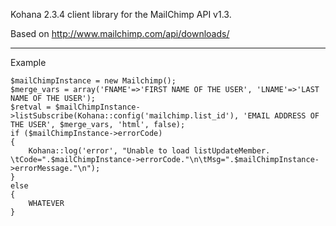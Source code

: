 Kohana 2.3.4 client library for the MailChimp API v1.3. 

Based on http://www.mailchimp.com/api/downloads/

_________________
Example


	$mailChimpInstance = new Mailchimp();
	$merge_vars = array('FNAME'=>'FIRST NAME OF THE USER', 'LNAME'=>'LAST NAME OF THE USER');
	$retval = $mailChimpInstance->listSubscribe(Kohana::config('mailchimp.list_id'), 'EMAIL ADDRESS OF THE USER', $merge_vars, 'html', false);
	if ($mailChimpInstance->errorCode)
	{
		Kohana::log('error', "Unable to load listUpdateMember. \tCode=".$mailChimpInstance->errorCode."\n\tMsg=".$mailChimpInstance->errorMessage."\n");
	}
	else
	{
		WHATEVER
	}